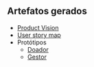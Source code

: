## Artefatos gerados
  - [Product Vision](link_here)
  - [User story map](https://miro.com/welcomeonboard/03tvN9b0v76MCFfscCSkwG0zxi119keZvezgjCAtIhDEE9hiiN3qzH9UuCC7BGG6)
  - Protótipos
    - [Doador](https://docs.google.com/document/d/1WLpmAmSAsfo9-Q15B4G1UI7JHrqYF3ndyIb38sxNjAQ/edit)
    - [Gestor](https://docs.google.com/document/d/1G-2fKrHdBbdEaa3NtaWyv3epNPjRrkGlD_M4q5Uwlag/edit)
